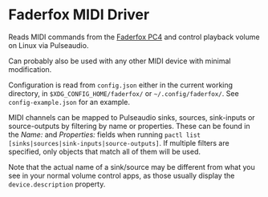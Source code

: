 Faderfox MIDI Driver
====================

Reads MIDI commands from the [Faderfox PC4](http://www.faderfox.de/pc4.html) and control playback volume on Linux via Pulseaudio.

Can probably also be used with any other MIDI device with minimal modification.

Configuration is read from `config.json` either in the current working directory, in `$XDG_CONFIG_HOME/faderfox/` or `~/.config/faderfox/`. See `config-example.json` for an example.

MIDI channels can be mapped to Pulseaudio sinks, sources, sink-inputs or source-outputs by filtering by name or properties. These can be found in the *Name:* and *Properties:* fields when running `pactl list [sinks|sources|sink-inputs|source-outputs]`. If multiple filters are specified, only objects that match all of them will be used.

Note that the actual name of a sink/source may be different from what you see in your normal volume control apps, as those usually display the `device.description` property.
